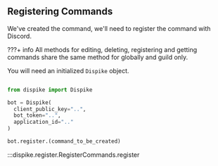 ## Registering Commands

We've created the command, we'll need to register the command with Discord.

???+ info
	All methods for editing, deleting, registering and getting commands share the same method for globally and guild only.

You will need an initialized ``Dispike`` object.

```python

from dispike import Dispike

bot = Dispike(
  client_public_key="..",
  bot_token="..",
  application_id=".."
)

bot.register.(command_to_be_created)
```

:::dispike.register.RegisterCommands.register